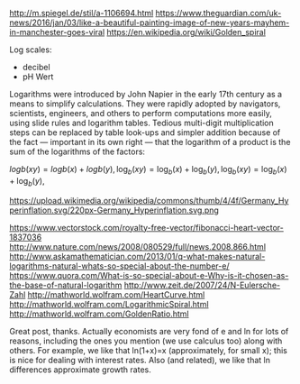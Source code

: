 http://m.spiegel.de/stil/a-1106694.html
https://www.theguardian.com/uk-news/2016/jan/03/like-a-beautiful-painting-image-of-new-years-mayhem-in-manchester-goes-viral
https://en.wikipedia.org/wiki/Golden_spiral

Log scales:
* decibel
* pH Wert

Logarithms were introduced by John Napier in the early 17th century as a means to simplify calculations. They were rapidly adopted by navigators, scientists, engineers, and others to perform computations more easily, using slide rules and logarithm tables. Tedious multi-digit multiplication steps can be replaced by table look-ups and simpler addition because of the fact — important in its own right — that the logarithm of a product is the sum of the logarithms of the factors:

$log b ⁡ ( x y ) = log b ⁡ ( x ) + log b ⁡ ( y ) , {\displaystyle \log _{b}(xy)=\log _{b}(x)+\log _{b}(y),\,} \log _{b}(xy)=\log _{b}(x)+\log _{b}(y),\,$

https://upload.wikimedia.org/wikipedia/commons/thumb/4/4f/Germany_Hyperinflation.svg/220px-Germany_Hyperinflation.svg.png

https://www.vectorstock.com/royalty-free-vector/fibonacci-heart-vector-1837036
http://www.nature.com/news/2008/080529/full/news.2008.866.html
http://www.askamathematician.com/2013/01/q-what-makes-natural-logarithms-natural-whats-so-special-about-the-number-e/
https://www.quora.com/What-is-so-special-about-e-Why-is-it-chosen-as-the-base-of-natural-logarithm
http://www.zeit.de/2007/24/N-Eulersche-Zahl
http://mathworld.wolfram.com/HeartCurve.html
http://mathworld.wolfram.com/LogarithmicSpiral.html
http://mathworld.wolfram.com/GoldenRatio.html


Great post, thanks. Actually economists are very fond of e and ln for lots of reasons, including the ones you mention (we use calculus too) along with others. For example, we like that ln(1+x)=x (approximately, for small x); this is nice for dealing with interest rates. Also (and related), we like that ln differences approximate growth rates.
